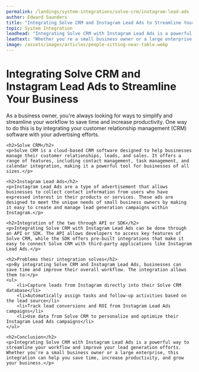 ```yaml
---
permalink: /landings/system-integrations/solve-crm/instagram-lead-ads
author: Edward Saunders
title: "Integrating Solve CRM and Instagram Lead Ads to Streamline Your Business"
topic: System Integration
leadhead: "Integrating Solve CRM with Instagram Lead Ads is a powerful way to streamline your workflow and improve your lead generation efforts"
leadtext: "Whether you're a small business owner or a large enterprise, this integration can help you save time, increase productivity, and grow your business."
image: /assets/images/articles/people-sitting-near-table.webp
---
```

<div class="arttext">    <h1>Integrating Solve CRM and Instagram Lead Ads to Streamline Your Business</h1>
    <p>As a business owner, you're always looking for ways to simplify and streamline your workflow to save time and increase productivity. One way to do this is by integrating your customer relationship management (CRM) software with your advertising efforts.</p>

    <h2>Solve CRM</h2>
    <p>Solve CRM is a cloud-based CRM software designed to help businesses manage their customer relationships, leads, and sales. It offers a range of features, including contact management, task management, and calendar integration, making it a powerful tool for businesses of all sizes.</p>

    <h2>Instagram Lead Ads</h2>
    <p>Instagram Lead Ads are a type of advertisement that allows businesses to collect contact information from users who have expressed interest in their products or services. These ads are designed to meet the unique needs of small business owners by making it easy to create and manage lead generation campaigns within Instagram.</p>

    <h2>Integration of the two through API or SDK</h2>
    <p>Integrating Solve CRM with Instagram Lead Ads can be done through an API or SDK. The API allows developers to access key features of Solve CRM, while the SDK offers pre-built integrations that make it easy to connect Solve CRM with third-party applications like Instagram Lead Ads.</p>

    <h2>Problems their integration solves</h2>
    <p>By integrating Solve CRM and Instagram Lead Ads, businesses can save time and improve their overall workflow. The integration allows them to:</p>
    <ul>
        <li>Capture leads from Instagram directly into their Solve CRM database</li>
        <li>Automatically assign tasks and follow-up activities based on the lead source</li>
        <li>Track lead conversions and ROI from Instagram Lead Ads campaigns</li>
        <li>Use data from Solve CRM to personalize and optimize their Instagram Lead Ads campaigns</li>
    </ul>

    <h2>Conclusion</h2>
    <p>Integrating Solve CRM with Instagram Lead Ads is a powerful way to streamline your workflow and improve your lead generation efforts. Whether you're a small business owner or a large enterprise, this integration can help you save time, increase productivity, and grow your business.</p>
</div>